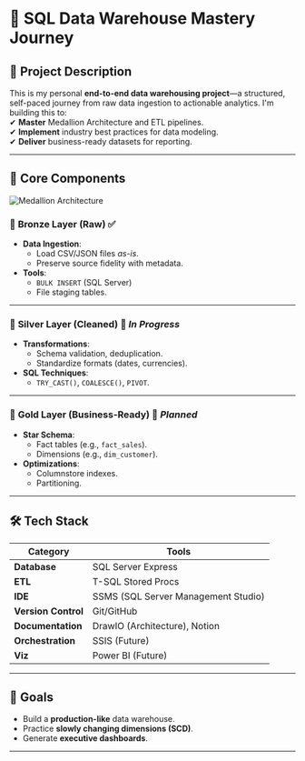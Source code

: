 
# 🚀 SQL Data Warehouse Mastery Journey

## 📖 **Project Description**  
This is my personal **end-to-end data warehousing project**—a structured, self-paced journey from raw data ingestion to actionable analytics. I'm building this to:  
✔ **Master** Medallion Architecture and ETL pipelines.  
✔ **Implement** industry best practices for data modeling.  
✔ **Deliver** business-ready datasets for reporting.  

---

## 📌 **Core Components**  
![Medallion Architecture](https://github.com/user-attachments/assets/f883bc6e-1f3d-48bc-9f24-879fa4c992ea)  

### 🌱 **Bronze Layer (Raw)** ✅  
- **Data Ingestion**:  
  - Load CSV/JSON files *as-is*.  
  - Preserve source fidelity with metadata.  
- **Tools**:  
  - `BULK INSERT` (SQL Server)  
  - File staging tables.  

---

### 🔧 **Silver Layer (Cleaned)** 🚧 *In Progress*  
- **Transformations**:  
  - Schema validation, deduplication.  
  - Standardize formats (dates, currencies).  
- **SQL Techniques**:  
  - `TRY_CAST()`, `COALESCE()`, `PIVOT`.  

---

### 🧠 **Gold Layer (Business-Ready)** 🚧 *Planned*  
- **Star Schema**:  
  - Fact tables (e.g., `fact_sales`).  
  - Dimensions (e.g., `dim_customer`).  
- **Optimizations**:  
  - Columnstore indexes.  
  - Partitioning.  

---

## 🛠️ **Tech Stack**  
| Category       | Tools                |  
|----------------|----------------------|  
| **Database**   | SQL Server Express   |  
| **ETL**        | T-SQL Stored Procs   |  
| **IDE** | SSMS (SQL Server Management Studio) |
|  **Version Control** | Git/GitHub |
|  **Documentation** | DrawIO (Architecture), Notion |
| **Orchestration** | SSIS (Future)      |  
| **Viz**        | Power BI (Future)    |  
---

## 🎯 **Goals**  
- Build a **production-like** data warehouse.  
- Practice **slowly changing dimensions (SCD)**.  
- Generate **executive dashboards**.  

---

